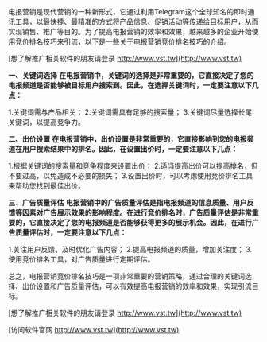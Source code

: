电报营销是现代营销的一种新形式，它通过利用Telegram这个全球知名的即时通讯工具，以最快捷、最精准的方式将产品信息、促销活动等传递给目标用户，从而实现销售、推广等目的。为了提高电报营销的效率和效果，越来越多的企业开始使用竞价排名技巧来引流，以下是一些关于电报营销竞价排名技巧的介绍。

[想了解推广相关软件的朋友请登录 http://www.vst.tw](http://www.vst.tw)

**一、关键词选择**
**在电报营销中，关键词的选择是非常重要的，它直接决定了您的电报频道是否能够被目标用户搜索到。因此，在选择关键词时，一定要注意以下几点：**

1.关键词需与产品相关；
2.关键词需具有足够的搜索量；
3.关键词尽量选择长尾关键词，以提高竞争力。

**二、出价设置**
**在电报营销中，出价设置是非常重要的，它直接影响到您的电报频道在用户搜索结果中的排名。因此，在设置出价时，一定要注意以下几点：**

1.根据关键词的搜索量和竞争程度来设置出价；
2.适当提高出价可以提高排名，但不要过高，以免造成不必要的损失；
3.设置出价时，可以考虑使用竞价排名工具来帮助您找到最佳出价。

**三、广告质量评估**
**电报营销中的广告质量评估是指电报频道的信息质量、用户反馈等因素对广告展示效果的影响程度。在进行竞价排名时，广告质量评估是非常重要的，它直接决定了您的电报频道是否能够获得更多的展示机会。因此，在进行广告质量评估时，一定要注意以下几点：**

1.关注用户反馈，及时优化广告内容；
2.提高电报频道的质量，增加关注度；
3.使用竞价排名工具，对广告质量进行定期评估。

总之，电报营销竞价排名技巧是一项非常重要的营销策略，通过合理的关键词选择、出价设置和广告质量评估，可以有效提高电报营销的效率和效果，实现引流目标。

[想了解推广相关软件的朋友请登录 http://www.vst.tw](http://www.vst.tw)


[访问软件官网 http://www.vst.tw](http://www.vst.tw)
